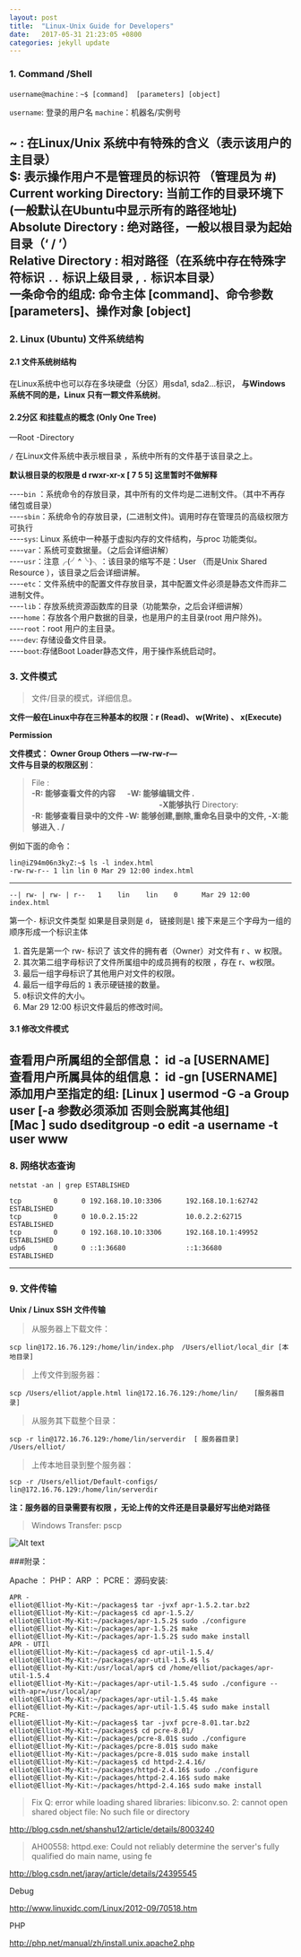 ```yaml
---
layout: post
title:  "Linux-Unix Guide for Developers"
date:   2017-05-31 21:23:05 +0800
categories: jekyll update
---
```



### 1. Command /Shell 

    username@machine：~$ [command]  [parameters] [object]

``username``:  登录的用户名
``machine``：机器名/实例号

**~ :** 在Linux/Unix 系统中有特殊的含义（表示该用户的主目录）  
**$**: 表示操作用户不是管理员的标识符 （管理员为 #)  
**Current working Directory:**    当前工作的目录环境下 (一般默认在Ubuntu中显示所有的路径地址)  
**Absolute Directory :**  绝对路径，一般以根目录为起始目录（‘ /  ’）  
**Relative Directory :**  相对路径（在系统中存在特殊字符标识    ```..```  标识上级目录 ,  ``.`` 标识本目录）  
**一条命令的组成:  命令主体 [command]、命令参数 [parameters]、操作对象 [object]**
---

### 2.  Linux (Ubuntu) 文件系统结构
#### 2.1 文件系统树结构

在Linux系统中也可以存在多块硬盘（分区）用sda1, sda2...标识， **与Windows系统不同的是，Linux 只有一颗文件系统树**。

#### 2.2分区 和挂载点的概念 (Only One Tree) 

—Root -Directory      

 ``/``  在Linux文件系统中表示根目录 ，系统中所有的文件基于该目录之上。 

**默认根目录的权限是  d rwxr-xr-x   [ 7 5 5] 这里暂时不做解释**  
 
 ----``bin`` ：系统命令的存放目录，其中所有的文件均是二进制文件。（其中不再存储包或目录）  
 ----``sbin``：系统命令的存放目录，(二进制文件)。调用时存在管理员的高级权限方可执行  
 ----``sys``:    Linux 系统中一种基于虚拟内存的文件结构，与proc 功能类似。  
 ----``var``：系统可变数据量。（之后会详细讲解）  
 ----``usr``：注意╭(╯^╰)╮：该目录的缩写不是：User （而是Unix Shared Resource ），该目录之后会详细讲解。  
 ----``etc``：文件系统中的配置文件存放目录，其中配置文件必须是静态文件而非二进制文件。  
 ----``lib``：存放系统资源函数库的目录（功能繁杂，之后会详细讲解）  
 ----``home``：存放各个用户数据的目录，也是用户的主目录(root 用户除外)。  
 ----``root``：root 用户的主目录。  
 ----``dev``:  存储设备文件目录。  
 ----``boot``:存储Boot Loader静态文件，用于操作系统启动时。  


### 3. 文件模式

>文件/目录的模式，详细信息。

**文件一般在Linux中存在三种基本的权限：r (Read)、 w(Write) 、 x(Execute)**  

**Permission**  

**文件模式： Owner  Group  Others    —rw-rw-r—**     
**文件与目录的权限区别**：  
> File  :  
> **-R:   能够查看文件的内容          -W: 能够编辑文件 .                                      -X能够执行**
> Directory:  
> **-R: 能够查看目录中的文件      -W: 能够创建,删除,重命名目录中的文件,    -X:能够进入 . /**


例如下面的命令：

    lin@iZ94m06n3kyZ:~$ ls -l index.html
    -rw-rw-r-- 1 lin lin 0 Mar 29 12:00 index.html

---

    --| rw- | rw- | r--   1    lin    lin    0      Mar 29 12:00 index.html


第一个``-`` 标识文件类型  如果是目录则是 ``d``， 链接则是``l``
接下来是三个字母为一组的顺序形成一个标识主体
1. 首先是第一个 rw-  标识了 该文件的拥有者（Owner）对文件有 r 、w 权限。
2. 其次第二组字母标识了文件所属组中的成员拥有的权限 ，存在 r、w权限。
3. 最后一组字母标识了其他用户对文件的权限。
4.  最后一组字母后的 ``1`` 表示硬链接的数量。
5.  ``0``标识文件的大小。
6.  Mar 29 12:00  标识文件最后的修改时间。


#### 3.1  修改文件模式

查看用户所属组的全部信息： **id  -a  [USERNAME]**  
查看用户所属具体的组信息：  **id  -gn  [USERNAME]**  
添加用户至指定的组: **[Linux ] usermod -G -a Group  user**  [-a  参数必须添加 否则会脱离其他组]  
**[Mac  ]** **sudo dseditgroup -o edit  -a username  -t  user www**  
----

### 8. 网络状态查询  

    netstat -an | grep ESTABLISHED

    tcp        0      0 192.168.10.10:3306      192.168.10.1:62742      ESTABLISHED
    tcp        0      0 10.0.2.15:22            10.0.2.2:62715          ESTABLISHED
    tcp        0      0 192.168.10.10:3306      192.168.10.1:49952      ESTABLISHED
    udp6       0      0 ::1:36680               ::1:36680               ESTABLISHED


-----

### 9. 文件传输

**Unix / Linux SSH 文件传输**   

>从服务器上下载文件：

```
scp lin@172.16.76.129:/home/lin/index.php  /Users/elliot/local_dir [本地目录]  
```

>上传文件到服务器： 

```
scp /Users/elliot/apple.html lin@172.16.76.129:/home/lin/    [服务器目录] 
```

>从服务其下载整个目录： 


    scp -r lin@172.16.76.129:/home/lin/serverdir  [ 服务器目录]  /Users/elliot/ 


>上传本地目录到整个服务器：

```
scp -r /Users/elliot/Default-configs/  lin@172.16.76.129:/home/lin/serverdir  
```

**注：服务器的目录需要有权限 ，无论上传的文件还是目录最好写出绝对路径**

>Windows  Transfer: pscp

![Alt text](./Windows_transfer_remote_linux.png)


###附录：

Apache  ： PHP： ARP ： PCRE：  源码安装:

    APR - 
    elliot@Elliot-My-Kit:~/packages$ tar -jvxf apr-1.5.2.tar.bz2         
    elliot@Elliot-My-Kit:~/packages$ cd apr-1.5.2/  
    elliot@Elliot-My-Kit:~/packages/apr-1.5.2$ sudo ./configure   
    elliot@Elliot-My-Kit:~/packages/apr-1.5.2$ make  
    elliot@Elliot-My-Kit:~/packages/apr-1.5.2$ sudo make install  
    APR - UTIl 
    elliot@Elliot-My-Kit:~/packages$ cd apr-util-1.5.4/  
    elliot@Elliot-My-Kit:~/packages/apr-util-1.5.4$ ls  
    elliot@Elliot-My-Kit:/usr/local/apr$ cd /home/elliot/packages/apr-util-1.5.4  
    elliot@Elliot-My-Kit:~/packages/apr-util-1.5.4$ sudo ./configure --with-apr=/usr/local/apr  
    elliot@Elliot-My-Kit:~/packages/apr-util-1.5.4$ make  
    elliot@Elliot-My-Kit:~/packages/apr-util-1.5.4$ sudo make install  
    PCRE- 
    elliot@Elliot-My-Kit:~/packages$ tar -jvxf pcre-8.01.tar.bz2  
    elliot@Elliot-My-Kit:~/packages$ cd pcre-8.01/  
    elliot@Elliot-My-Kit:~/packages/pcre-8.01$ sudo ./configure   
    elliot@Elliot-My-Kit:~/packages/pcre-8.01$ sudo make  
    elliot@Elliot-My-Kit:~/packages/pcre-8.01$ sudo make install  
    elliot@Elliot-My-Kit:~/packages$ cd httpd-2.4.16/  
    elliot@Elliot-My-Kit:~/packages/httpd-2.4.16$ sudo ./configure   
    elliot@Elliot-My-Kit:~/packages/httpd-2.4.16$ sudo make   
    elliot@Elliot-My-Kit:~/packages/httpd-2.4.16$ sudo make install  



>Fix Q:
>error while loading shared libraries: libiconv.so.
>2: cannot open shared object file: 
>No such file or directory

http://blog.csdn.net/shanshu12/article/details/8003240
 
>AH00558: httpd.exe: Could not reliably determine the server's fully qualified do main name, using fe

http://blog.csdn.net/jaray/article/details/24395545

Debug

http://www.linuxidc.com/Linux/2012-09/70518.htm

PHP 

http://php.net/manual/zh/install.unix.apache2.php







                            
                        
                        